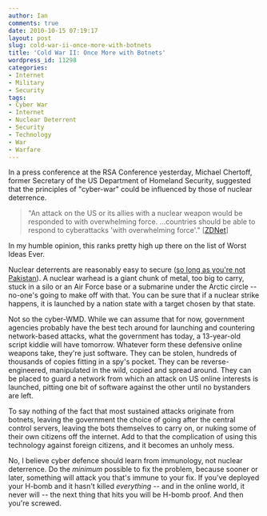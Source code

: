 ```yaml
---
author: Ian
comments: true
date: 2010-10-15 07:19:17
layout: post
slug: cold-war-ii-once-more-with-botnets
title: 'Cold War II: Once More with Botnets'
wordpress_id: 11298
categories:
- Internet
- Military
- Security
tags:
- Cyber War
- Internet
- Nuclear Deterrent
- Security
- Technology
- War
- Warfare
---
```


In a press conference at the RSA Conference yesterday, Michael Chertoff, former Secretary of the US Department of Homeland Security, suggested that the principles of "cyber-war" could be influenced by those of nuclear deterrence.

> "An attack on the US or its allies with a nuclear weapon would be responded to with overwhelming force. ...countries should be able to respond to cyberattacks 'with overwhelming force'."  [[ZDNet](http://www.zdnet.co.uk/news/security-threats/2010/10/14/chertoff-advocates-cyber-cold-war-40090538/)]

In my humble opinion, this ranks pretty high up there on the list of Worst Ideas Ever.

Nuclear deterrents are reasonably easy to secure ([so long as you're not Pakistan](http://www.guardian.co.uk/world/2010/apr/12/pakistan-nuclear-weapons-security-fears)).  A nuclear warhead is a giant chunk of metal, too big to carry, stuck in a silo or an Air Force base or a submarine under the Arctic circle -- no-one's going to make off with that.  You can be sure that if a nuclear strike happens, it is launched by a nation state with a target chosen by that state.

Not so the cyber-WMD. While we can assume that for now, government agencies probably have the best tech around for launching and countering network-based attacks, what the government has today, a 13-year-old script kiddie will have tomorrow.  Whatever form these defensive online weapons take, they're just software.  They can be stolen, hundreds of thousands of copies fitting in a spy's pocket.  They can be reverse-engineered, manipulated in the wild, copied and spread around.  They can be placed to guard a network from which an attack on US online interests is launched, pitting one bit of software against the other until no bystanders are left.

To say nothing of the fact that most sustained attacks originate from botnets, leaving the government the choice of going after the central control servers, leaving the bots themselves to carry on, or nuking some of their own citizens off the internet.  Add to that the complication of using this technology against foreign citizens, and it becomes an unholy mess.

No, I believe cyber defence should learn from immunology, not nuclear deterrence.  Do the _minimum_ possible to fix the problem, because sooner or later, something will attack you that's immune to your fix. If you've deployed your H-bomb and it hasn't killed _everything_ -- and in the online world, it never will -- the next thing that hits you will be H-bomb proof.  And then you're screwed.
